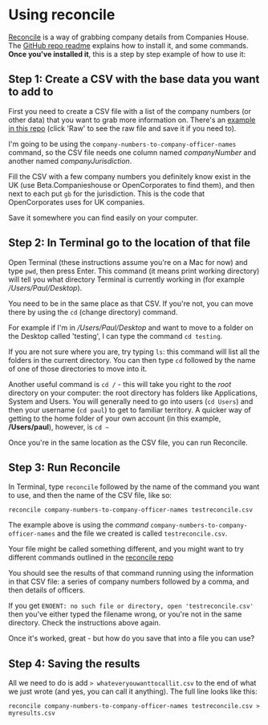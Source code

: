 # Using reconcile

[Reconcile](https://github.com/maxharlow/reconcile) is a way of grabbing company details from Companies House. The [GitHub repo readme](https://github.com/maxharlow/reconcile) explains how to install it, and some commands. **Once you've installed it**, this is a step by step example of how to use it:

## Step 1: Create a CSV with the base data you want to add to

First you need to create a CSV file with a list of the company numbers (or other data) that you want to grab more information on. There's an [example in this repo](https://github.com/paulbradshaw/usingreconcile/blob/master/testreconcile.csv) (click 'Raw' to see the raw file and save it if you need to).

I'm going to be using the `company-numbers-to-company-officer-names` command, so the CSV file needs one column named *companyNumber* and another named *companyJurisdiction*.

Fill the CSV with a few company numbers you definitely know exist in the UK (use Beta.Companieshouse or OpenCorporates to find them), and then next to each put `gb` for the jurisdiction. This is the code that OpenCorporates uses for UK companies.

Save it somewhere you can find easily on your computer.

## Step 2: In Terminal go to the location of that file

Open Terminal (these instructions assume you're on a Mac for now) and type `pwd`, then press Enter. This command (it means print working directory) will tell you what directory Terminal is currently working in (for example */Users/Paul/Desktop*).

You need to be in the same place as that CSV. If you're not, you can move there by using the `cd` (change directory) command.

For example if I'm in */Users/Paul/Desktop* and want to move to a folder on the Desktop called 'testing', I can type the command `cd testing`.

If you are not sure where you are, try typing `ls`: this command will list all the folders in the current directory. You can then type `cd` followed by the name of one of those directories to move into it.

Another useful command is `cd /` - this will take you right to the *root* directory on your computer: the root directory has folders like Applications, System and Users. You will generally need to go into users (`cd Users`) and then your username (`cd paul`) to get to familiar territory. A quicker way of getting to the home folder of your own account (in this example, **/Users/paul**), however, is `cd ~`

Once you're in the same location as the CSV file, you can run Reconcile.

## Step 3: Run Reconcile

In Terminal, type `reconcile` followed by the name of the command you want to use, and then the name of the CSV file, like so:

`reconcile company-numbers-to-company-officer-names testreconcile.csv`

The example above is using the *command* `company-numbers-to-company-officer-names` and the file we created is called `testreconcile.csv`. 

Your file might be called something different, and you might want to try different commands outlined in the [reconcile repo](https://github.com/maxharlow/reconcile)

You should see the results of that command running using the information in that CSV file: a series of company numbers followed by a comma, and then details of officers.

If you get `ENOENT: no such file or directory, open 'testreconcile.csv'` then you've either typed the filename wrong, or you're not in the same directory. Check the instructions above again.

Once it's worked, great - but how do you save that into a file you can use?

## Step 4: Saving the results

All we need to do is add `> whateveryouwanttocallit.csv` to the end of what we just wrote (and yes, you can call it anything). The full line looks like this:

`reconcile company-numbers-to-company-officer-names testreconcile.csv > myresults.csv`
